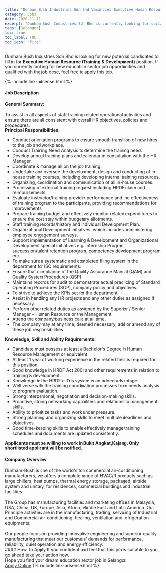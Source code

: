 ```yaml
---
title: "Dunham Bush Industries Sdn Bhd Vacancies Executive Human Resource (Training & Development)" 
category: Jobs 
date: 2020-11-11 
excerpt: "Dunham Bush Industries Sdn Bhd is currently looking for suitable person to fill in the Executive Human Resource (Training & Development) which positioned at Selangor" 
tags: [Selangor] 
toc: true 
toc_label: TOC 
toc_icon: "fire" 
--- 
```


<p>Dunham Bush Industries Sdn Bhd is looking for new potential candidates to fill in for <b>Executive Human Resource (Training & Development)</b> position. If you currently looking for new education sector job opportunities and qualified with the job desc, feel free to apply this job.
</p>{% include link-adsense.html %} 
 <div><div><div><h4>Job Description</h4></div></div><div><div><span><div><div><div><strong>General Summary:</strong></div><div><br>To assist in all aspects of staff training related operational activities and ensure there are all consistent with overall HR objectives, policies and procedures.</div><div><strong>Principal Responsibilities:</strong></div><ul><li>Conduct orientation programs to ensure smooth transition of new hires to the job and workplace.</li><li>Conduct Training Need Analysis to determine the training need.</li><li>Develop annual training plans and calendar in consultation with the HR Manager.</li><li>Coordinate &amp; manage all on the job training.</li><li>Undertake and oversee the development, design and conducting of in-house training courses, including developing internal training resources.</li><li>Organizing, coordination and communication of all in-house courses.</li><li>Processing of external training request including HRDF claim and reimbursements.</li><li>Evaluate instructor/training provider performance and the effectiveness of training program to the participants, providing recommendations for improvements.</li><li>Prepare training budget and effectively monitor related expenditures to ensure the cost stay within budgetary allotments.</li><li>Staff training records/history and Individual Development Plan.</li><li>Organizational Development initiatives, which includes administering employee engagement surveys.</li><li>Support implementation of Learning &amp; Development and Organizational Development special initiatives e.g. Internship Program, succession/talent retention program, competency development program etc.</li><li>To make sure a systematic and completed filing system in the department for ISO requirements.</li><li>Ensure that compliance of the Quality Assurance Manual (QAM) and Quality System Procedures (QSP).</li><li>Maintains records for audit to demonstrate actual practicing of Standard Operating Procedures (SOP), company policy and objectives.</li><li>To strive to achieve the KPIs set for the department.</li><li>Assist in handling any HR projects and any other duties as assigned if necessary.</li><li>Perform other related duties as assigned by the Superior / Senior Manager &#8211; Human Resource or the Management</li><li>Attend the company/business calls at all time.</li><li>The company may at any time, deemed necessary, add or amend any of these job responsibilities.</li></ul></div><div><div><strong>Knowledge, Skill and Ability Requirements:</strong></div><ul><li>Candidate must possess at least a Bachelor's Degree in Human Resource Management or equivalent&#160;</li><li>At least 1 year of working experience in the related field is required for this position.</li><li>Good knowledge in HRDF Act 2001 and other requirements in relation to training &amp; development.</li><li>Knowledge in the HRDF e-Tris system is an added advantage.&#160;</li><li>Well verse with the training coordination processes from needs analysis to program evaluation.</li><li>Strong interpersonal, negotiation and decision-making skills.</li><li>Proactive, strong networking capabilities and relationship management skills.</li><li>Ability to prioritize tasks and work under pressure.</li><li>Strong planning and organizing skills to meet multiple deadlines and objectives.</li><li>Good time-keeping skills to enable effectively manage training schedules and documents are updated consistently.</li></ul></div><div><strong>Applicants must be willing to work in Bukit Angkat,Kajang. Only shortlisted applicant will be notified.</strong></div></div></span></div></div></div> 
<div><div><div><h4>Company Overview</h4></div></div><div><div><span><div><div>
<div>
		Dunham-Bush is one of the world's top commercial air-conditioning manufacturers, we offers a complete range of HVAC/R products such as large chillers, heat pumps, thermal energy storage, packaged, airside system and unitary, for residences, commercial buildings and industrial facilities.</div>
<div>
<br>
		The Group has manufacturing facilities and marketing offices in Malaysia, USA, China, UK, Europe, Asia, Africa, Middle East and Latin America. Our Principle activities are in the manufacturing, trading, servicing of Industrial and Commercial Air-conditioning, heating, ventilation and refrigeration equipments.</div>
<div>
<br>
		Our people focus on providing innovative engineering and superior quality manufacturing that meet our customers&#8217; demands for performance, reliability, quiet operation and energy efficiency.</div>
</div></div></span></div></div></div> 
#### How To Apply 
If you confident and feel that this job is suitable to you, go ahead take your action now. <br/> 
Hope you find your dream education sector job in Selangor. <br/> 
<a href="https://www.jobstreet.com.my/en/job/executive-human-resource-training-development-4422068?jobId=jobstreet-my-job-4422068&sectionRank=6&token=0~0ee792f1-0732-4b4e-bbe8-4b12c91acc1d&fr=SRP%20View%20In%20New%20Ta" class="btn btn--info" target="_blank" rel="nofollow noopenner">Apply Online</a> 
{% include link-adsense.html %} 